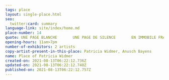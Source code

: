 ```yaml
---
tags: place
layout: single-place.html
seo:
  twitter:card: summary
language-link: site/index/home.md
place-number: 14
quote: UNE PAGE BLANCHE       UNE PAGE DE SILENCE       EN IMMOBILE FRAGILITÉ
opening-hours: 11am>7pm
number-of-exhibitors: 2 artists
copy-artist-present-in-this-place: Patricia Widmer, Anusch Bayens
name: Place of Patricia Widmer
created-on: 2021-08-13T06:22:12.736Z
updated-on: 2021-08-13T06:22:12.748Z
published-on: 2021-08-13T06:22:12.757Z
---
```


